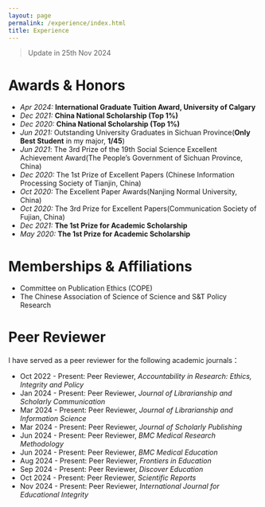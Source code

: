 ```yaml
---
layout: page
permalink: /experience/index.html
title: Experience
---
```


> Update in 25th Nov 2024

# Awards & Honors

- *Apr 2024:* **International Graduate Tuition Award, University of Calgary** 
- *Dec 2021:* **China National Scholarship (Top 1%)** 
- *Dec 2020:* **China National Scholarship (Top 1%)** 
- *Jun 2021:* Outstanding University Graduates in Sichuan Province(**Only Best Student** in my major, **1/45**)
- *Jun 2021*: The 3rd Prize of the 19th Social Science Excellent Achievement Award(The People’s Government of Sichuan Province, China)
- *Dec 2020:* The 1st Prize of Excellent Papers (Chinese Information Processing Society of Tianjin, China)
- *Oct 2020:* The Excellent Paper Awards(Nanjing Normal University, China)  
- *Oct 2020:* The 3rd Prize for Excellent Papers(Communication Society of Fujian, China)
- *Dec 2021:* **The 1st Prize for Academic Scholarship** 
- *May 2020:* **The 1st Prize for Academic Scholarship**

# Memberships & Affiliations

- Committee on Publication Ethics (COPE)
- The Chinese Association of Science of Science and S&T Policy Research

# Peer Reviewer
I have served as a peer reviewer for the following academic journals：
- Oct 2022 - Present: Peer Reviewer, *Accountability in Research: Ethics, Integrity and Policy*
- Jan 2024 - Present: Peer Reviewer, *Journal of Librarianship and Scholarly Communication*
- Mar 2024 - Present: Peer Reviewer, *Journal of Librarianship and Information Science*
- Mar 2024 - Present: Peer Reviewer, *Journal of Scholarly Publishing*
- Jun 2024 - Present: Peer Reviewer, *BMC Medical Research Methodology*
- Jun 2024 - Present: Peer Reviewer, *BMC Medical Education*
- Aug 2024 - Present: Peer Reviewer, *Frontiers in Education*
- Sep 2024 - Present: Peer Reviewer, *Discover Education*
- Oct 2024 - Present: Peer Reviewer, *Scientific Reports*
- Nov 2024 - Present: Peer Reviewer, *International Journal for Educational Integrity*
